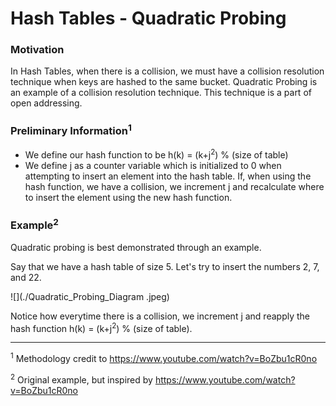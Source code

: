 # Hash Tables - Quadratic Probing

### Motivation

In Hash Tables, when there is a collision, we must have a collision resolution technique when keys are hashed to the same bucket. Quadratic Probing is an example of a collision resolution technique. This technique is a part of open addressing.

### Preliminary Information<sup>1</sup> 

* We define our hash function to be h(k) = (k+j<sup>2</sup>) % (size of table)
* We define j as a counter variable which is initialized to 0 when attempting to insert an element into the hash table. If, when using the hash function, we have a collision, we increment j and recalculate where to insert the element using the new hash function.

### Example<sup>2</sup>

Quadratic probing is best demonstrated through an example.

Say that we have a hash table of size 5. Let's try to insert the numbers 2, 7, and 22.

![](./Quadratic_Probing_Diagram .jpeg)

Notice how everytime there is a collision, we increment j and reapply the hash function h(k) = (k+j<sup>2</sup>) % (size of table).

<hr>

<sup>1</sup> Methodology credit to https://www.youtube.com/watch?v=BoZbu1cR0no

<sup>2</sup> Original example, but inspired by https://www.youtube.com/watch?v=BoZbu1cR0no 

 











